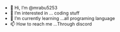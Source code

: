 - 👋 Hi, I’m @mrabu5253
- 👀 I’m interested in ... coding stuff
- 🌱 I’m currently learning ...all programing language
- 📫 How to reach me ...Through discord 

<!---
mrabu5253/mrabu5253 is a ✨ special ✨ repository because its `README.md` (this file) appears on your GitHub profile.
You can click the Preview link to take a look at your changes.
--->
